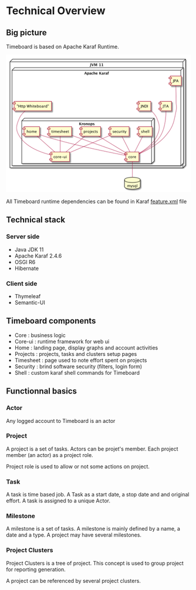 # Technical Overview


## Big picture

Timeboard is based on Apache Karaf Runtime.

![alt text](images/deployment.png "Login form UI")

All Timeboard runtime dependencies can be found in Karaf [feature.xml](../features/src/main/feature/feature.xml) file


## Technical stack

### Server side

- Java JDK 11
- Apache Karaf 2.4.6
- OSGI R6
- Hibernate

### Client side 

- Thymeleaf
- Semantic-UI


## Timeboard components

- Core : business logic
- Core-ui : runtime framework for web ui
- Home : landing page, display graphs and account activities
- Projects : projects, tasks and clusters setup pages
- Timesheet : page used to note effort spent on projects
- Security : brind software security (filters, login form)
- Shell : custom karaf shell commands for Timeboard

## Functionnal basics

### Actor

Any logged account to Timeboard is an actor

### Project

A project is a set of tasks. Actors can be projet's member.
Each project member (an actor) as a project role.

Project role is used to allow or not some actions on project.

### Task

A task is time based job. A Task as a start date, a stop date and and original effort.
A task is assigned to a unique Actor.

### Milestone

A milestone is a set of tasks. A milestone is mainly defined by a name, a date and a type.
A project may have several milestones.

### Project Clusters

Project Clusters is a tree of project. This concept is used to group project for reporting generation.

A project can be referenced by several project clusters.


